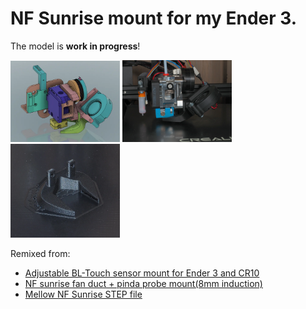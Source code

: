 # NF Sunrise mount for my Ender 3.

The model is **work in progress**!

<img width=175 src="Overview CAD.webp" />
<img width=175 src="Overview Phisical.webp" />
<img width=175 src="Printed Duct.webp" />

Remixed from:

+ [Adjustable BL-Touch sensor mount for Ender 3 and CR10](https://www.thingiverse.com/thing:3148733)
+ [NF sunrise fan duct + pinda probe mount(8mm induction)](https://www.thingiverse.com/thing:5150173)
+ [Mellow NF Sunrise STEP file](https://www.thingiverse.com/thing:4894277)
